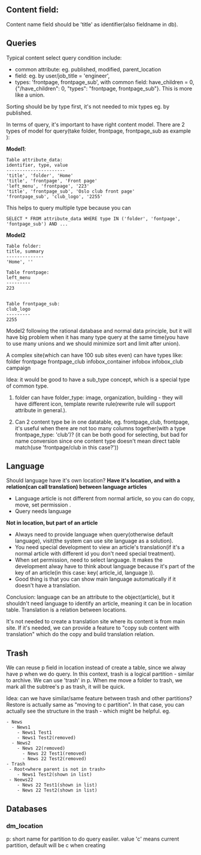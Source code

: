 Content field:
-----------
Content name field should be 'title' as identifier(also fieldname in db).

Queries
---------
Typical content select query condition include:
  - common attribute: eg. published, modified, parent_location
  - field: eg. by user/job_title = 'engineer',
  - types: 'frontpage, frontpage_sub', with common field: have_children = 0, {"/have_children": 0, "types": "frontpage, frontpage_sub"}. This is more like a union.

Sorting should be by type first, it's not needed to mix types eg. by published.


In terms of query, it's important to have right content model. There are 2 types of model for query(take folder, frontpage, frontpage_sub as example ):

**Model1**:
```
Table attribute_data:
identifier, type, value
----------------------
'title', 'folder', 'Home'
'title', 'frontpage', 'Front page'
'left_menu', 'frontpage', '223'
'title', 'frontpage_sub', 'Oslo club front page'
'frontpage_sub', 'club_logo', '2255'
```

This helps to query multiple type because you can

```
SELECT * FROM attribute_data WHERE type IN ('folder', 'fontpage', 'fontpage_sub') AND ...
```

**Model2**
```
Table folder:
title, summary
--------------
'Home', ''

Table frontpage:
left_menu
---------
223


Table frontpage_sub:
club_logo
---------
2255

```
Model2 following the rational database and normal data principle, but it will have big problem when it has many type query at the same time(you have to use many unions and we should minimize sort and limit after union).

A complex site(which can have 100 sub sites even) can have types like:
folder
frontpage
frontpage_club
infobox_container
infobox
infobox_club
campaign

Idea: it would be good to have a sub_type concept, which is a special type of common type.
1) folder can have folder_type: image, organization, building - they will have different icon, template rewrite rule(rewrite rule will support attribute in general.).

2) Can 2 content type be in one datatable, eg. frontpage_club, frontpage, it's useful when there are not too many columns together(with a type frontpage_type: 'club')? (it can be both good for selecting, but bad for name conversion since one content type doesn't mean direct table match(use 'frontpage/club in this case?'))

Language
---------
Should language have it's own location?
**Have it's location, and with a relation(can call translation) between language articles**
- Language article is not different from normal article, so you can do copy, move, set permission .
- Query needs language

**Not in location, but part of an article**
- Always need to provide language when query(otherwise default language), visit(the system can use site language as a solution).
- You need special development to view an article's translation(if it's a normal article with different id you don't need special treatment).
- When set permission, need to select language. It makes the development alway have to think about language because it's part of the key of an article(in this case: key( article_id, language )).
- Good thing is that you can show main language automatically if it doesn't have a translation.

Conclusion: language can be an attribute to the object(article), but it shouldn't need language to identify an article, meaning it can be in location table. Translation is a relation between locations.

It's not needed to create a translation site where its content is from main site. If it's needed, we can provide a feature to "copy sub content with translation" which do the copy and build translation relation.

Trash
-------
We can reuse p field in location instead of create a table, since we alway have p when we do query. In this context, trash is a logical partition - similar to archive. We can use 'trash' in p. When me move a folder to trash, we mark all the subtree's p as trash, it will be quick.

Idea: can we have similar/same feature between trash and other partitions? Restore is actually same as "moving to c partition". In that case, you can actually see the structure in the trash - which might be helpful. eg.

```
- News
  - News1
    - News1 Test1
    - News1 Test2(removed)
  - News2
    - News 22(removed)
      - News 22 Test1(removed)
      - News 22 Test2(removed)
- Trash
 - Root<where parent is not in trash>
    - News1 Test2(shown in list)
 - Neews22
    - News 22 Test1(shown in list)
    - News 22 Test2(shown in list)
```


Databases
----------
### dm_location
p: short name for partition to do query easiler. value 'c' means current partition, default will be c when creating
